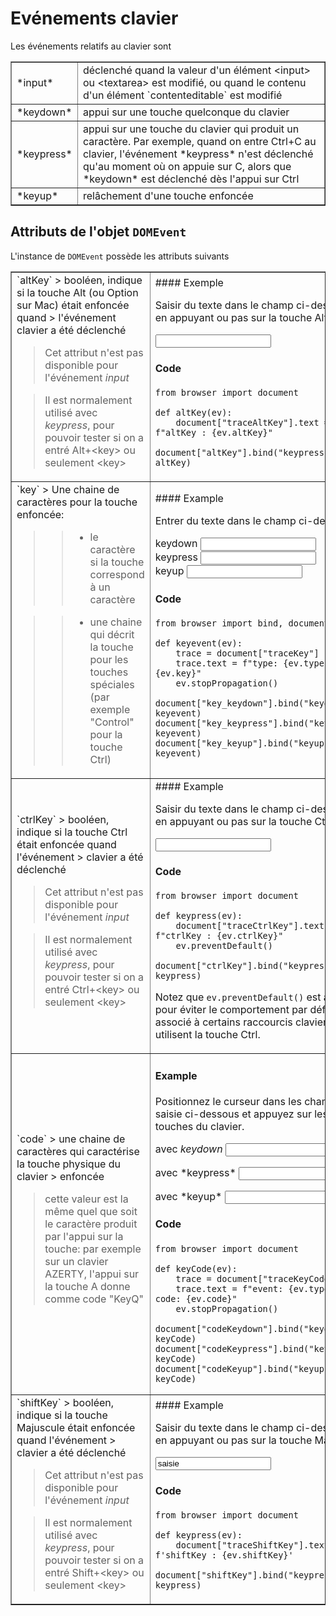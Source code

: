 Evénements clavier
==================

Les événements relatifs au clavier sont

<table cellpadding=3 border=1>
<tr>
<td>*input*</td>
<td>déclenché quand la valeur d'un élément &lt;input&gt; ou &lt;textarea&gt;
est modifié, ou quand le contenu d'un élément `contenteditable` est modifié
</td>
</tr>

<tr>
<td>*keydown*</td><td>appui sur une touche quelconque du clavier</td>
</tr>

<tr><td>*keypress*</td><td>appui sur une touche du clavier qui produit un
caractère. Par exemple, quand on entre Ctrl+C au clavier, l'événement
*keypress* n'est déclenché qu'au moment où on appuie sur C, alors que
*keydown* est déclenché dès l'appui sur Ctrl
</td>
</tr>

<tr><td>*keyup*</td><td>relâchement d'une touche enfoncée</td></tr>

</table>

Attributs de l'objet `DOMEvent`
-------------------------------

L'instance de `DOMEvent` possède les attributs suivants

<table border=1 cellpadding=5>

<tr>
<td>
`altKey`
> booléen, indique si la touche Alt (ou Option sur Mac) était enfoncée quand
> l'événement clavier a été déclenché

> Cet attribut n'est pas disponible pour l'événement *input*

> Il est normalement utilisé avec *keypress*, pour pouvoir tester si on a
> entré Alt+&lt;key&gt; ou seulement &lt;key&gt;
</td>
<td>
#### Exemple

Saisir du texte dans le champ ci-dessous, en appuyant ou pas sur la touche Alt

<p><input id="altKey" autocomplete="off">&nbsp;<span id="traceAltKey">&nbsp;</span>

#### Code

```exec_on_load
from browser import document

def altKey(ev):
    document["traceAltKey"].text = f"altKey : {ev.altKey}"

document["altKey"].bind("keypress", altKey)
```
</td>
</tr>

<tr>
<td>
`key`
> Une chaine de caractères pour la touche enfoncée:

>> - le caractère si la touche correspond à un caractère

>> - une chaine qui décrit la touche pour les touches spéciales (par exemple
>>   "Control" pour la touche Ctrl)

</td>
<td>
#### Example

Entrer du texte dans le champ ci-dessous

keydown <input id="key_keydown" autocomplete="off"><br>
keypress <input id="key_keypress" autocomplete="off">
&nbsp;<span id="traceKey">&nbsp;</span><br>
keyup <input id="key_keyup" autocomplete="off"><br>

#### Code

```exec_on_load
from browser import bind, document

def keyevent(ev):
    trace = document["traceKey"]
    trace.text = f"type: {ev.type}, key: {ev.key}"
    ev.stopPropagation()

document["key_keydown"].bind("keydown", keyevent)
document["key_keypress"].bind("keypress", keyevent)
document["key_keyup"].bind("keyup", keyevent)
```
</td>

<tr>
<td>
`ctrlKey`
> booléen, indique si la touche Ctrl était enfoncée quand l'événement
> clavier a été déclenché

> Cet attribut n'est pas disponible pour l'événement *input*

> Il est normalement utilisé avec *keypress*, pour pouvoir tester si on a
> entré Ctrl+&lt;key&gt; ou seulement &lt;key&gt;
</td>
<td>
#### Example

Saisir du texte dans le champ ci-dessous, en appuyant ou pas sur la touche Ctrl

<input id="ctrlKey" autocomplete="off"></input>
&nbsp;<span id="traceCtrlKey">&nbsp;</span>

#### Code

```exec_on_load
from browser import document

def keypress(ev):
    document["traceCtrlKey"].text = f"ctrlKey : {ev.ctrlKey}"
    ev.preventDefault()

document["ctrlKey"].bind("keypress", keypress)
```
Notez que `ev.preventDefault()` est appelé pour éviter le comportement par
défaut associé à certains raccourcis clavier qui utilisent la touche Ctrl.

</td>
</tr>

<tr>
<td>
`code`
> une chaine de caractères qui caractérise la touche physique du clavier
> enfoncée

> cette valeur est la même quel que soit le caractère produit par l'appui sur
> la touche: par exemple sur un clavier AZERTY, l'appui sur la touche A donne
> comme code "KeyQ"

</td>
<td>

#### Example

Positionnez le curseur dans les champs de saisie ci-dessous et appuyez sur
les touches du clavier.

avec *keydown* <input id="codeKeydown" autocomplete="off">

<p>avec *keypress* <input id="codeKeypress" autocomplete="off">
&nbsp<span id="traceKeyCode">&nbsp;</span>

<p>avec *keyup* <input id="codeKeyup" autocomplete="off">

#### Code

```exec_on_load
from browser import document

def keyCode(ev):
    trace = document["traceKeyCode"]
    trace.text = f"event: {ev.type}, code: {ev.code}"
    ev.stopPropagation()

document["codeKeydown"].bind("keydown", keyCode)
document["codeKeypress"].bind("keypress", keyCode)
document["codeKeyup"].bind("keyup", keyCode)
```
</td>
</tr>

<tr>
<td>
`shiftKey`
> booléen, indique si la touche Majuscule était enfoncée quand l'événement
> clavier a été déclenché

> Cet attribut n'est pas disponible pour l'événement *input*

> Il est normalement utilisé avec *keypress*, pour pouvoir tester si on a
> entré Shift+&lt;key&gt; ou seulement &lt;key&gt;
</td>
<td>
#### Example

Saisir du texte dans le champ ci-dessous, en appuyant ou pas sur la touche
Majuscule

<input id="shiftKey" value="saisie" autocomplete="off">
&nbsp;<span id="traceShiftKey">&nbsp;</span>

#### Code

```exec_on_load
from browser import document

def keypress(ev):
    document["traceShiftKey"].text = f'shiftKey : {ev.shiftKey}'

document["shiftKey"].bind("keypress", keypress)
```
</td>
</tr>


</table>



